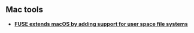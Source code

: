 ## Mac tools

- [**FUSE extends macOS by adding support for user space file systems**](https://github.com/osxfuse/osxfuse)

